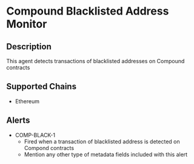 # Compound Blacklisted Address Monitor

## Description

This agent detects transactions of blacklisted addresses on Compound contracts

## Supported Chains

- Ethereum

## Alerts

- COMP-BLACK-1
  - Fired when a transaction of blacklisted address is detected on Compond contracts
  - Mention any other type of metadata fields included with this alert

